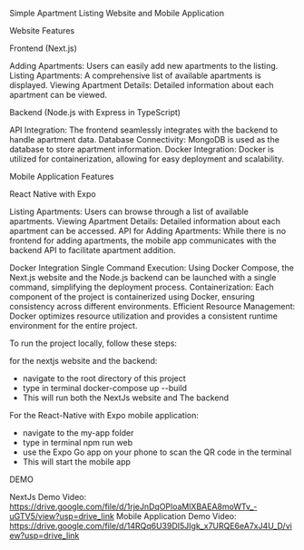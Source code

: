 Simple Apartment Listing Website and Mobile Application

Website Features

Frontend (Next.js)

Adding Apartments: Users can easily add new apartments to the listing.
Listing Apartments: A comprehensive list of available apartments is displayed.
Viewing Apartment Details: Detailed information about each apartment can be viewed.

Backend (Node.js with Express in TypeScript)

API Integration: The frontend seamlessly integrates with the backend to handle apartment data.
Database Connectivity: MongoDB is used as the database to store apartment information.
Docker Integration: Docker is utilized for containerization, allowing for easy deployment and scalability.

Mobile Application Features

React Native with Expo

Listing Apartments: Users can browse through a list of available apartments.
Viewing Apartment Details: Detailed information about each apartment can be accessed.
API for Adding Apartments: While there is no frontend for adding apartments, the mobile app communicates with the backend API to facilitate apartment addition.

Docker Integration
Single Command Execution: Using Docker Compose, the Next.js website and the Node.js backend can be launched with a single command, simplifying the deployment process.
Containerization: Each component of the project is containerized using Docker, ensuring consistency across different environments.
Efficient Resource Management: Docker optimizes resource utilization and provides a consistent runtime environment for the entire project.

To run the project locally, follow these steps:

for the nextjs website and the backend:
- navigate to the root directory of this project
- type in terminal docker-compose up --build
- This will run both the NextJs website and The backend

For the React-Native with Expo mobile application:
- navigate to the my-app folder
- type in terminal npm run web
- use the Expo Go app on your phone to scan the QR code in the terminal
- This will start the mobile app


DEMO

NextJs Demo Video: https://drive.google.com/file/d/1rjeJnDqOPloaMlXBAEA8moWTv_-uGTV5/view?usp=drive_link
Mobile Application Demo Video: https://drive.google.com/file/d/14RQq6U39DI5JIgk_x7URQE6eA7xJ4U_D/view?usp=drive_link
